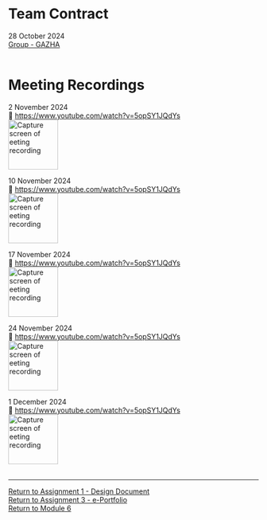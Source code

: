 # Team Contract

28 October 2024 <br> 
[Group - GAZHA](SSD_A1_TeamContract.pdf) <br><br>

# Meeting Recordings

2 November 2024	<br> 
🔗 https://www.youtube.com/watch?v=5opSY1JQdYs <br>
<img src="SSD_A1_Meeting1jpg" alt="Capture screen of eeting recording" width="100"/>
<br>

10 November 2024 <br> 
🔗 https://www.youtube.com/watch?v=5opSY1JQdYs <br>
<img src="SSD_A1_Meeting1jpg" alt="Capture screen of eeting recording" width="100"/>
<br>

17 November 2024 <br> 
🔗 https://www.youtube.com/watch?v=5opSY1JQdYs <br>
<img src="SSD_A1_Meeting1jpg" alt="Capture screen of eeting recording" width="100"/>
<br>

24 November 2024 <br> 
🔗 https://www.youtube.com/watch?v=5opSY1JQdYs <br>
<img src="SSD_A1_Meeting1jpg" alt="Capture screen of eeting recording" width="100"/>
<br>

1 December 2024 <br> 
🔗 https://www.youtube.com/watch?v=5opSY1JQdYs <br>
<img src="SSD_A1_Meeting1jpg" alt="Capture screen of eeting recording" width="100"/>
<br><br>

---

[Return to Assignment 1 - Design Document](SSD_A1.md) <br>
[Return to Assignment 3 - e-Portfolio](SSD_A3.md) <br>
[Return to Module 6](SSD_main.md)

